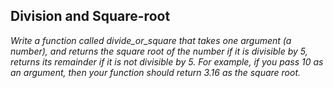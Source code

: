 ## Division and Square-root 
*Write a function called divide_or_square that takes one 
argument (a number), and returns the square root of the number 
if it is divisible by 5, returns its remainder if it is not divisible by 
5. For example, if you pass 10 as an argument, then your function 
should return 3.16 as the square root.*
